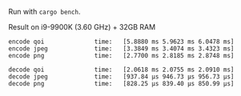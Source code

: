 Run with `cargo bench`.

Result on i9-9900K (3.60 GHz) + 32GB RAM

```
encode qoi              time:   [5.8880 ms 5.9623 ms 6.0478 ms]
encode jpeg             time:   [3.3849 ms 3.4074 ms 3.4323 ms]
encode png              time:   [2.7700 ms 2.8185 ms 2.8748 ms]

decode qoi              time:   [2.0618 ms 2.0755 ms 2.0910 ms]
decode jpeg             time:   [937.84 µs 946.73 µs 956.73 µs]
decode png              time:   [828.25 µs 839.40 µs 850.99 µs]
```
